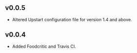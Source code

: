 ## v0.0.5

* Altered Upstart configuration file for version 1.4 and above.

## v0.0.4

* Added Foodcritic and Travis CI.
